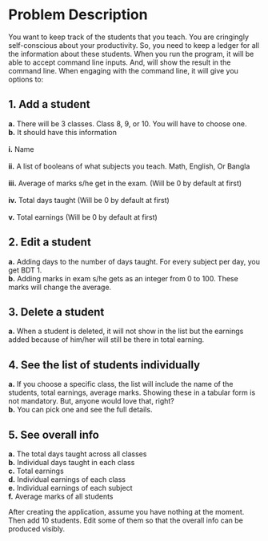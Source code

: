 
# Problem Description

You want to keep track of the students that you teach. You are cringingly self-conscious
about your productivity. So, you need to keep a ledger for all the information about these
students. When you run the program, it will be able to accept command line inputs. And,
will show the result in the command line. When engaging with the command line, it will
give you options to:  

## 1. Add a student
**a.** There will be 3 classes. Class 8, 9, or 10. You will have to choose one.  
**b.** It should have this information  
 <br  />__i.__ Name  
 <br  />__ii.__ A list of booleans of what subjects you teach. Math, English, Or Bangla  
 <br  />__iii.__ Average of marks s/he get in the exam. (Will be 0 by default at first)  
 <br  />__iv.__ Total days taught (Will be 0 by default at first)  
 <br  />__v.__ Total earnings (Will be 0 by default at first)  

## 2. Edit a student  
**a.** Adding days to the number of days taught. For every subject per day, you get BDT 1.  
**b.** Adding marks in exam s/he gets as an integer from 0 to 100. These marks will change the average.  

## 3. Delete a student  
**a.** When a student is deleted, it will not show in the list but the earnings added because of him/her will still be there in total earning.  

## 4. See the list of students individually  
**a.** If you choose a specific class, the list will include the name of the students, total earnings, average marks. Showing these in a tabular form is not mandatory. But, anyone would love that, right?  
**b.** You can pick one and see the full details.  

## 5. See overall info  
**a.** The total days taught across all classes  
**b.** Individual days taught in each class  
**c.** Total earnings  
**d.** Individual earnings of each class  
**e.** Individual earnings of each subject  
**f.** Average marks of all students  

After creating the application, assume you have nothing at the moment. Then add 10
students. Edit some of them so that the overall info can be produced visibly.  

